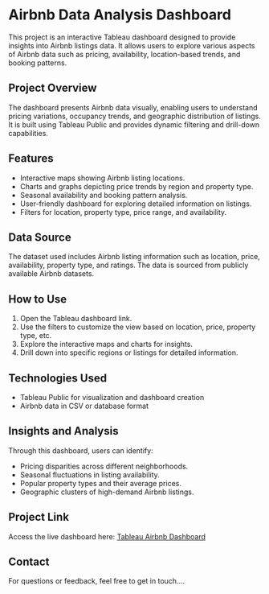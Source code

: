 # Airbnb Data Analysis Dashboard

This project is an interactive Tableau dashboard designed to provide insights into Airbnb listings data. It allows users to explore various aspects of Airbnb data such as pricing, availability, location-based trends, and booking patterns.

## Project Overview

The dashboard presents Airbnb data visually, enabling users to understand pricing variations, occupancy trends, and geographic distribution of listings. It is built using Tableau Public and provides dynamic filtering and drill-down capabilities.

## Features

- Interactive maps showing Airbnb listing locations.
- Charts and graphs depicting price trends by region and property type.
- Seasonal availability and booking pattern analysis.
- User-friendly dashboard for exploring detailed information on listings.
- Filters for location, property type, price range, and availability.

## Data Source

The dataset used includes Airbnb listing information such as location, price, availability, property type, and ratings. The data is sourced from publicly available Airbnb datasets.

## How to Use

1. Open the Tableau dashboard link.
2. Use the filters to customize the view based on location, price, property type, etc.
3. Explore the interactive maps and charts for insights.
4. Drill down into specific regions or listings for detailed information.

## Technologies Used

- Tableau Public for visualization and dashboard creation
- Airbnb data in CSV or database format

## Insights and Analysis

Through this dashboard, users can identify:
- Pricing disparities across different neighborhoods.
- Seasonal fluctuations in listing availability.
- Popular property types and their average prices.
- Geographic clusters of high-demand Airbnb listings.

## Project Link

Access the live dashboard here: [Tableau Airbnb Dashboard](https://public.tableau.com/app/profile/kuldeep.singh5121/viz/airbnb_data_17573317301200/Dashboard1?publish=yes)

## Contact

For questions or feedback, feel free to get in touch....
